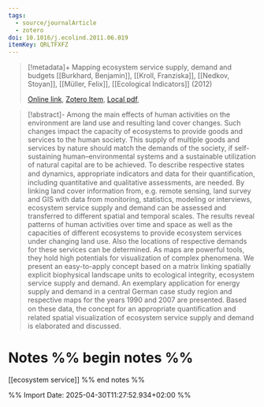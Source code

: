 ```yaml
---
tags:
  - source/journalArticle
  - zotero
doi: 10.1016/j.ecolind.2011.06.019
itemKey: QRLTFXFZ
---
```

>[!metadata]+
> Mapping ecosystem service supply, demand and budgets
> [[Burkhard, Benjamin]], [[Kroll, Franziska]], [[Nedkov, Stoyan]], [[Müller, Felix]], 
> [[Ecological Indicators]] (2012)
> 
> [Online link](https://linkinghub.elsevier.com/retrieve/pii/S1470160X11001907), [Zotero Item](zotero://select/library/items/QRLTFXFZ), [Local pdf](file://C:/Users/aburg/Documents/references/zotero/storage/KJ4K7HHP/Burkhard2012_Mappingecosystema.pdf), 

>[!abstract]-
>Among the main effects of human activities on the environment are land use and resulting land cover changes. Such changes impact the capacity of ecosystems to provide goods and services to the human society. This supply of multiple goods and services by nature should match the demands of the society, if self-sustaining human–environmental systems and a sustainable utilization of natural capital are to be achieved. To describe respective states and dynamics, appropriate indicators and data for their quantiﬁcation, including quantitative and qualitative assessments, are needed. By linking land cover information from, e.g. remote sensing, land survey and GIS with data from monitoring, statistics, modeling or interviews, ecosystem service supply and demand can be assessed and transferred to different spatial and temporal scales. The results reveal patterns of human activities over time and space as well as the capacities of different ecosystems to provide ecosystem services under changing land use. Also the locations of respective demands for these services can be determined. As maps are powerful tools, they hold high potentials for visualization of complex phenomena. We present an easy-to-apply concept based on a matrix linking spatially explicit biophysical landscape units to ecological integrity, ecosystem service supply and demand. An exemplary application for energy supply and demand in a central German case study region and respective maps for the years 1990 and 2007 are presented. Based on these data, the concept for an appropriate quantiﬁcation and related spatial visualization of ecosystem service supply and demand is elaborated and discussed.

# Notes %% begin notes %%
[[ecosystem service]]
%% end notes %%




%% Import Date: 2025-04-30T11:27:52.934+02:00 %%
